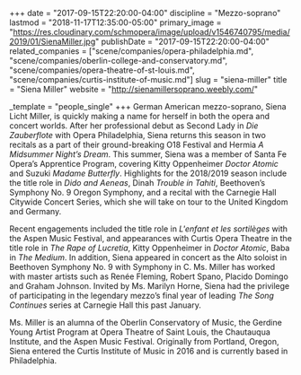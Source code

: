 +++
date = "2017-09-15T22:20:00-04:00"
discipline = "Mezzo-soprano"
lastmod = "2018-11-17T12:35:00-05:00"
primary_image = "https://res.cloudinary.com/schmopera/image/upload/v1546740795/media/2019/01/SienaMiller.jpg"
publishDate = "2017-09-15T22:20:00-04:00"
related_companies = ["scene/companies/opera-philadelphia.md", "scene/companies/oberlin-college-and-conservatory.md", "scene/companies/opera-theatre-of-st-louis.md", "scene/companies/curtis-institute-of-music.md"]
slug = "siena-miller"
title = "Siena Miller"
website = "http://sienamillersoprano.weebly.com/"

_template = "people_single"
+++
German American mezzo-soprano, Siena Licht Miller, is quickly making a name for herself in both the opera and concert worlds. After her professional debut as Second Lady in *Die Zauberflote* with Opera Philadelphia, Siena returns this season in two recitals as a part of their ground-breaking O18 Festival and Hermia *A Midsummer Night’s Dream*. This summer, Siena was a member of Santa Fe Opera’s Apprentice Program, covering Kitty Oppenheimer *Doctor Atomic* and Suzuki *Madame Butterfly*. Highlights for the 2018/2019 season include the title role in *Dido and Aeneas*, Dinah *Trouble in Tahiti*, Beethoven’s Symphony No. 9 Oregon Symphony, and a recital with the Carnegie Hall Citywide Concert Series, which she will take on tour to the United Kingdom and Germany.
 
Recent engagements included the title role in *L'enfant et les sortilèges* with the Aspen Music Festival, and appearances with Curtis Opera Theatre in the title role in *The Rape of Lucretia*, Kitty Oppenheimer in *Doctor Atomic*, Baba in *The Medium*. In addition, Siena appeared in concert as the Alto soloist in Beethoven Symphony No. 9 with Symphony in C. Ms. Miller has worked with master artists such as Renée Fleming, Robert Spano, Placido Domingo and Graham Johnson. Invited by Ms. Marilyn Horne, Siena had the privilege of participating in the legendary mezzo’s final year of leading *The Song Continues* series at Carnegie Hall this past January. 

Ms. Miller is an alumna of the Oberlin Conservatory of Music, the Gerdine Young Artist Program at Opera Theatre of Saint Louis, the Chautauqua Institute, and the Aspen Music Festival. Originally from Portland, Oregon, Siena entered the Curtis Institute of Music in 2016 and is currently based in Philadelphia.